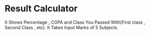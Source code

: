 # Result Calculator
It Shows Percentage , CGPA and Class You Passed With(First class , Second Class , etc).
It Takes Input Marks of 5 Subjects.
